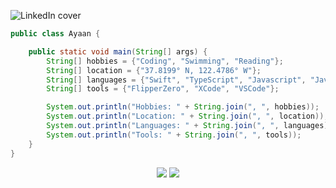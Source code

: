 ![LinkedIn cover](https://github.com/user-attachments/assets/edb705b5-2e8c-4e1e-afc4-58e177f2e8da)

``` java
public class Ayaan {

    public static void main(String[] args) {
        String[] hobbies = {"Coding", "Swimming", "Reading"};
        String[] location = {"37.8199° N, 122.4786° W"};
        String[] languages = {"Swift", "TypeScript", "Javascript", "Java", "HTML", "CSS", "GDScript"};
        String[] tools = {"FlipperZero", "XCode", "VSCode"};

        System.out.println("Hobbies: " + String.join(", ", hobbies));
        System.out.println("Location: " + String.join(", ", location));
        System.out.println("Languages: " + String.join(", ", languages));
        System.out.println("Tools: " + String.join(", ", tools));
    }
}

```

<p align="center">
    <img src="https://github-readme-stats.vercel.app/api?username=ayaangrover&bg_color=30,0D1117,0D1117&title_color=fff&text_color=fff">
    <img src="https://github-readme-stats.vercel.app/api/top-langs/?username=ayaangrover&layout=donut&bg_color=30,0D1117,0D1117&text_color=ffffff&title_color=ffffff">
</p>

<div hidden>
![ ](https://komarev.com/ghpvc/?username=ayaangrover)
</div>
